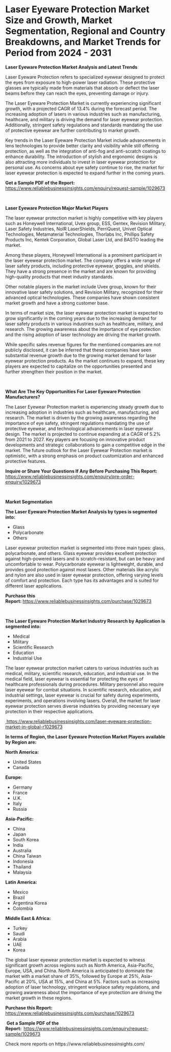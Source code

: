 <p><h1>Laser Eyeware Protection Market Size and Growth, Market Segmentation, Regional and Country Breakdowns, and Market Trends for Period from 2024 -  2031</h1></p><p><strong>Laser Eyeware Protection Market Analysis and Latest Trends</strong></p>
<p><p>Laser Eyeware Protection refers to specialized eyewear designed to protect the eyes from exposure to high-power laser radiation. These protective glasses are typically made from materials that absorb or deflect the laser beams before they can reach the eyes, preventing damage or injury.</p><p>The Laser Eyeware Protection Market is currently experiencing significant growth, with a projected CAGR of 13.4% during the forecast period. The increasing adoption of lasers in various industries such as manufacturing, healthcare, and military is driving the demand for laser eyewear protection. Additionally, stringent safety regulations and standards mandating the use of protective eyewear are further contributing to market growth.</p><p>Key trends in the Laser Eyeware Protection Market include advancements in lens technologies to provide better clarity and visibility while still offering protection, as well as the integration of anti-fog and anti-scratch coatings to enhance durability. The introduction of stylish and ergonomic designs is also attracting more individuals to invest in laser eyewear protection for personal use. As concerns about eye safety continue to rise, the market for laser eyewear protection is expected to expand further in the coming years.</p></p>
<p><strong>Get a Sample PDF of the Report:&nbsp;</strong> <a href="https://www.reliablebusinessinsights.com/enquiry/request-sample/1029673">https://www.reliablebusinessinsights.com/enquiry/request-sample/1029673</a></p>
<p>&nbsp;</p>
<p><strong>Laser Eyeware Protection Major Market Players</strong></p>
<p><p>The laser eyewear protection market is highly competitive with key players such as Honeywell International, Uvex group, ESS, Gentex, Revision Military, Laser Safety Industries, NoIR LaserShields, PerriQuest, Univet Optical Technologies, Metamaterial Technologies, Thorlabs Inc, Phillips Safety Products Inc, Kentek Corporation, Global Laser Ltd, and BASTO leading the market. </p><p>Among these players, Honeywell International is a prominent participant in the laser eyewear protection market. The company offers a wide range of laser safety products, including protective eyewear, goggles, and shields. They have a strong presence in the market and are known for providing high-quality products that meet industry standards.</p><p>Other notable players in the market include Uvex group, known for their innovative laser safety solutions, and Revision Military, recognized for their advanced optical technologies. These companies have shown consistent market growth and have a strong customer base.</p><p>In terms of market size, the laser eyewear protection market is expected to grow significantly in the coming years due to the increasing demand for laser safety products in various industries such as healthcare, military, and research. The growing awareness about the importance of eye protection and the rising adoption of laser technology are driving the market growth.</p><p>While specific sales revenue figures for the mentioned companies are not publicly disclosed, it can be inferred that these companies have seen substantial revenue growth due to the growing market demand for laser eyewear protection products. As the market continues to expand, these key players are expected to capitalize on the opportunities presented and further strengthen their position in the market.</p></p>
<p>&nbsp;</p>
<p><strong>What Are The Key Opportunities For Laser Eyeware Protection Manufacturers?</strong></p>
<p><p>The Laser Eyewear Protection market is experiencing steady growth due to increasing adoption in industries such as healthcare, manufacturing, and research. The market is driven by the growing awareness regarding the importance of eye safety, stringent regulations mandating the use of protective eyewear, and technological advancements in laser eyewear design. The market is projected to continue expanding at a CAGR of 5.2% from 2021 to 2027. Key players are focusing on innovative product developments and strategic collaborations to gain a competitive edge in the market. The future outlook for the Laser Eyewear Protection market is optimistic, with a strong emphasis on product customization and enhanced protective features.</p></p>
<p><strong>Inquire or Share Your Questions If Any Before Purchasing This Report:</strong> <a href="https://www.reliablebusinessinsights.com/enquiry/pre-order-enquiry/1029673">https://www.reliablebusinessinsights.com/enquiry/pre-order-enquiry/1029673</a></p>
<p>&nbsp;</p>
<p><strong>Market Segmentation</strong></p>
<p><strong>The Laser Eyeware Protection Market Analysis by types is segmented into:</strong></p>
<p><ul><li>Glass</li><li>Polycarbonate</li><li>Others</li></ul></p>
<p><p>Laser eyewear protection market is segmented into three main types: glass, polycarbonate, and others. Glass eyewear provides excellent protection against high-powered lasers and is scratch-resistant, but can be heavy and uncomfortable to wear. Polycarbonate eyewear is lightweight, durable, and provides good protection against most lasers. Other materials like acrylic and nylon are also used in laser eyewear protection, offering varying levels of comfort and protection. Each type has its advantages and is suited for different laser applications.</p></p>
<p><strong>Purchase this Report:&nbsp;</strong><a href="https://www.reliablebusinessinsights.com/purchase/1029673">https://www.reliablebusinessinsights.com/purchase/1029673</a></p>
<p>&nbsp;</p>
<p><strong>The Laser Eyeware Protection Market Industry Research by Application is segmented into:</strong></p>
<p><ul><li>Medical</li><li>Military</li><li>Scientific Research</li><li>Education</li><li>Industrial Use</li></ul></p>
<p><p>The laser eyewear protection market caters to various industries such as medical, military, scientific research, education, and industrial use. In the medical field, laser eyewear is essential for protecting the eyes of healthcare professionals during procedures. Military personnel also require laser eyewear for combat situations. In scientific research, education, and industrial settings, laser eyewear is crucial for safety during experiments, experiments, and operations involving lasers. Overall, the market for laser eyewear protection serves diverse industries by providing necessary eye protection in their respective applications.</p></p>
<p><a href="https://www.reliablebusinessinsights.com/laser-eyeware-protection-market-in-global-r1029673">&nbsp;https://www.reliablebusinessinsights.com/laser-eyeware-protection-market-in-global-r1029673</a></p>
<p><strong>In terms of Region, the Laser Eyeware Protection Market Players available by Region are:</strong></p>
<p>
    <p> <strong> North America: </strong>
        <ul>
            <li>United States</li>
            <li>Canada</li>
        </ul>
        </p> 
    <p> <strong> Europe: </strong>
        <ul>
            <li>Germany</li>
            <li>France</li>
            <li>U.K.</li>
            <li>Italy</li>
            <li>Russia</li>
        </ul>
        </p> 
    <p> <strong> Asia-Pacific: </strong>
        <ul>
            <li>China</li>
            <li>Japan</li>
            <li>South Korea</li>
            <li>India</li>
            <li>Australia</li>
            <li>China Taiwan</li>
            <li>Indonesia</li>
            <li>Thailand</li>
            <li>Malaysia</li>
        </ul>
        </p> 
    <p> <strong> Latin America: </strong>
        <ul>
            <li>Mexico</li>
            <li>Brazil</li>
            <li>Argentina Korea</li>
            <li>Colombia</li>
        </ul>
        </p> 
    <p> <strong> Middle East & Africa: </strong>
        <ul>
            <li>Turkey</li>
            <li>Saudi</li>
            <li>Arabia</li>
            <li>UAE</li>
            <li>Korea</li>
        </ul>
    </p>
    </p>
<p><p>The global laser eyewear protection market is expected to witness significant growth across regions such as North America, Asia-Pacific, Europe, USA, and China. North America is anticipated to dominate the market with a market share of 35%, followed by Europe at 25%, Asia-Pacific at 20%, USA at 15%, and China at 5%. Factors such as increasing adoption of laser technology, stringent workplace safety regulations, and growing awareness about the importance of eye protection are driving the market growth in these regions.</p></p>
<p><strong>Purchase this Report: </strong><a href="https://www.reliablebusinessinsights.com/purchase/1029673">https://www.reliablebusinessinsights.com/purchase/1029673</a></p>
<p>&nbsp;<strong>Get a Sample PDF of the Report:&nbsp;&nbsp;</strong><a href="https://www.reliablebusinessinsights.com/enquiry/request-sample/1029673">https://www.reliablebusinessinsights.com/enquiry/request-sample/1029673</a></p>
<p><strong></strong></p>
<p>Check more reports on https://www.reliablebusinessinsights.com/</p>